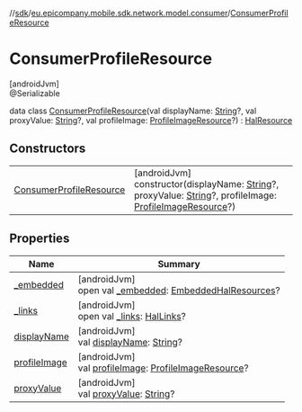 //[sdk](../../../index.md)/[eu.epicompany.mobile.sdk.network.model.consumer](../index.md)/[ConsumerProfileResource](index.md)

# ConsumerProfileResource

[androidJvm]\
@Serializable

data class [ConsumerProfileResource](index.md)(val displayName: [String](https://kotlinlang.org/api/latest/jvm/stdlib/kotlin/-string/index.html)?, val proxyValue: [String](https://kotlinlang.org/api/latest/jvm/stdlib/kotlin/-string/index.html)?, val profileImage: [ProfileImageResource](../../eu.epicompany.mobile.sdk.network.model/-profile-image-resource/index.md)?) : [HalResource](../../eu.epicompany.mobile.android.data.network.model.hypermedia/-hal-resource/index.md)

## Constructors

| | |
|---|---|
| [ConsumerProfileResource](-consumer-profile-resource.md) | [androidJvm]<br>constructor(displayName: [String](https://kotlinlang.org/api/latest/jvm/stdlib/kotlin/-string/index.html)?, proxyValue: [String](https://kotlinlang.org/api/latest/jvm/stdlib/kotlin/-string/index.html)?, profileImage: [ProfileImageResource](../../eu.epicompany.mobile.sdk.network.model/-profile-image-resource/index.md)?) |

## Properties

| Name | Summary |
|---|---|
| [_embedded](../../eu.epicompany.mobile.android.data.network.model.hypermedia/-hal-resource/_embedded.md) | [androidJvm]<br>open val [_embedded](../../eu.epicompany.mobile.android.data.network.model.hypermedia/-hal-resource/_embedded.md): [EmbeddedHalResources](../../eu.epicompany.mobile.android.data.network.model.hypermedia/-embedded-hal-resources/index.md)? |
| [_links](../../eu.epicompany.mobile.android.data.network.model.hypermedia/-hal-resource/_links.md) | [androidJvm]<br>open val [_links](../../eu.epicompany.mobile.android.data.network.model.hypermedia/-hal-resource/_links.md): [HalLinks](../../eu.epicompany.mobile.android.data.network.model.hypermedia/-hal-links/index.md)? |
| [displayName](display-name.md) | [androidJvm]<br>val [displayName](display-name.md): [String](https://kotlinlang.org/api/latest/jvm/stdlib/kotlin/-string/index.html)? |
| [profileImage](profile-image.md) | [androidJvm]<br>val [profileImage](profile-image.md): [ProfileImageResource](../../eu.epicompany.mobile.sdk.network.model/-profile-image-resource/index.md)? |
| [proxyValue](proxy-value.md) | [androidJvm]<br>val [proxyValue](proxy-value.md): [String](https://kotlinlang.org/api/latest/jvm/stdlib/kotlin/-string/index.html)? |
